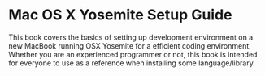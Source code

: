 Mac OS X Yosemite Setup Guide
========================

This book covers the basics of setting up development environment on a new MacBook running OSX Yosemite for a efficient coding environment. Whether you are an experienced programmer or not, this book is intended for everyone to use as a reference when installing some language/library.

